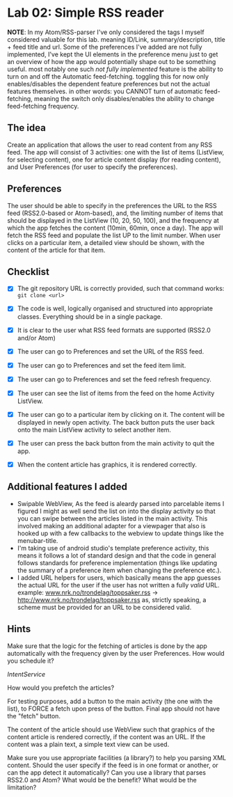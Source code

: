 # Lab 02: Simple RSS reader

**NOTE**:
In my Atom/RSS-parser I've only considered the tags I myself considered valuable for this lab. meaning ID/Link, summary/description, title + feed title and url.
Some of the preferences I've added are not fully implemented, I've kept the UI elements in the preference menu just to get an overview of how the app would potentially shape out to be something useful. most notably one such _not fully implemented_ feature is the ability to turn on and off the Automatic feed-fetching. toggling this for now only enables/disables the dependent feature preferences but not the actual features themselves. in other words: you CANNOT turn of automatic feed-fetching, meaning the switch only disables/enables the ability to change feed-fetching frequency.

## The idea

Create an application that allows the user to read content from any RSS feed. The app will consist of 3 activities: one with the list of items (ListView, for selecting content), one for article content display (for reading content), and User Preferences (for user to specify the preferences). 

## Preferences

The user should be able to specify in the preferences the URL to the RSS feed (RSS2.0-based or Atom-based), and, the limiting number of items that should be displayed in the ListView (10, 20, 50, 100), and the frequency at which the app fetches the content (10min, 60min, once a day). The app will fetch the RSS feed and populate the list UP to the limit number. When user clicks on a particular item, a detailed view should be shown, with the content of the article for that item. 

## Checklist

- [x] The git repository URL is correctly provided, such that command works: `git clone <url>` 

- [x] The code is well, logically organised and structured into appropriate classes. Everything should be in a single package.

- [x] It is clear to the user what RSS feed formats are supported (RSS2.0 and/or Atom)
- [x] The user can go to Preferences and set the URL of the RSS feed.
- [x] The user can go to Preferences and set the feed item limit.
- [x] The user can go to Preferences and set the feed refresh frequency.
- [x] The user can see the list of items from the feed on the home Activity ListView.
- [x] The user can go to a particular item by clicking on it. The content will be displayed in newly open activity. The back button puts the user back onto the main ListView activity to select another item. 
- [x] The user can press the back button from the main activity to quit the app. 
- [x] When the content article has graphics, it is rendered correctly. 

## Additional features I added
 - Swipable WebView, As the feed is aleardy parsed into parcelable items I figured I might as well send the list on into the display activity so that you can swipe between the articles listed in the main activity. This involved making an additional adapter for a viewpager that also is hooked up with a few callbacks to the webview to update things like the menubar-title.
 - I'm taking  use of android studio's template preference activity, this means it follows a lot of standard design and that the code in general follows standards for preference implementation (things like updating the summary of a preference item when changing the preference etc.).
 - I added URL helpers for users, which basically means the app guesses the actual URL for the user if the user has not written a fully _valid_ URL. example: www.nrk.no/trondelag/toppsaker.rss -> http://www.nrk.no/trondelag/toppsaker.rss as, strictly speaking, a scheme must be provided for an URL to be considered valid.
## Hints

Make sure that the logic for the fetching of articles is done by the app automatically with the frequency given by the user Preferences. How would you schedule it? 

_IntentService_

How would you prefetch the articles? 

For testing purposes, add a button to the main activity (the one with the list), to FORCE a fetch upon press of the button. Final app should not have the "fetch" button.

The content of the article should use WebView such that graphics of the content article is rendered correctly, if the content was an URL. If the content was a plain text, a simple text view can be used.

Make sure you use appropriate facilities (a library?) to help you parsing XML content. Should the user specify if the feed is in one format or another, or can the app detect it automatically? Can you use a library that parses RSS2.0 and Atom? What would be the benefit? What would be the limitation?
